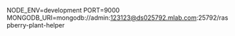 NODE_ENV=development
PORT=9000
MONGODB_URI=mongodb://admin:123123@ds025792.mlab.com:25792/raspberry-plant-helper